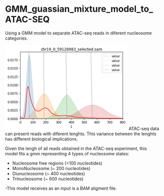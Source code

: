 # GMM_guassian_mixture_model_to_ATAC-SEQ
Using a GMM model to separate ATAC-seq reads in diferent nucleosome categories.  

<img src='atac_seq_lucas.png'>
ATAC-seq data can present reads with diferent lenghts. This variance between the lenghts has different biological implications. 

Given the lengh of all reads obtained in the ATAC-seq experiment, this model fits a gmm representing 4 types of nucleosome states:  
- Nucleosome free regions (<100 nucleotides)
- MonoNucleosome (~ 200 nucleotides)
- Diunucleosome (~ 400 nucleotides)
- Trinucleosome (~ 600 nucleotides)


-This model receives as an input is a BAM aligment file.   
